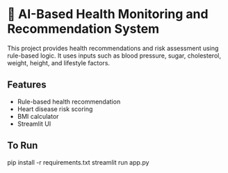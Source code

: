 # 🧠 AI-Based Health Monitoring and Recommendation System

This project provides health recommendations and risk assessment using rule-based logic. It uses inputs such as blood pressure, sugar, cholesterol, weight, height, and lifestyle factors.

## Features

- Rule-based health recommendation
- Heart disease risk scoring
- BMI calculator
- Streamlit UI

## To Run

pip install -r requirements.txt
streamlit run app.py
```
